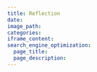 ```yaml
---
title: Reflection
date:
image_path:
categories:
iframe_content:
search_engine_optimization:
  page_title:
  page_description:
---
```

